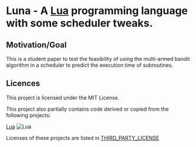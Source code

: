 # Luna - A [Lua](https://www.lua.org/) programming language with some scheduler tweaks.

## Motivation/Goal
This is a student paper to test the feasibility of using the multi-armed bandit algorithm in a scheduler to predict the execution time of subroutines.

## Licences
This project is licensed under the MIT License.

This project also partially contains code derived or copied from the following projects:

[Lua](https://www.lua.org/) ![Lua](https://img.shields.io/badge/lua%20-%23000069?&style=for-the-badge&logo=lua&logoColor=white) 

Licenses of these projects are listed in [THIRD_PARTY_LICENSE](THIRD_PARTY_LICENSE)
